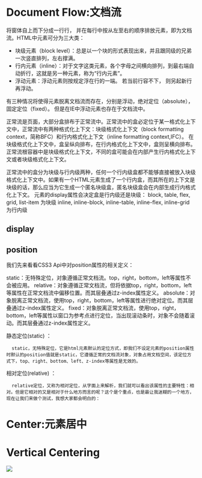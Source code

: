 # Document Flow:文档流

将窗体自上而下分成一行行， 并在每行中按从左至右的顺序排放元素，即为文档流。HTML中元素可分为三大类：

- 块级元素（block level）：总是以一个块的形式表现出来，并且跟同级的兄弟一次竖直排列，左右撑满。
- 行内元素（inline）：对于文字这类元素，各个字母之间横向排列，到最右端自动折行，这就是另一种元素，称为“行内元素”。
- 浮动元素：浮动元素则按规定浮在行的一端。 若当前行容不下， 则另起新行再浮动。

有三种情况将使得元素脱离文档流而存在，分别是浮动，绝对定位（absolute）， 固定定位（fixed）。 但是在IE中浮动元素也存在于文档流中。

正常流是页面，大部分盒排布于正常流中。正常流中的盒必定位于某一格式化上下文中，正常流中有两种格式化上下文：块级格式化上下文（block formatting context，简称BFC）和行内格式化上下文（inline formatting context,IFC）。
在块级格式化上下文中，盒呈纵向排布，在行内格式化上下文中，盒则呈横向排布。
正常流根容器中是块级格式化上下文，不同的盒可能会在内部产生行内格式化上下文或者块级格式化上下文。

正常流中的盒分为块级与行内级两种，任何一个行内级盒都不能够直接被放入块级格式化上下文中。如果有一个HTML元素生成了一个行内盒，而其所在的上下文是块级的话，那么应当为它生成一个匿名块级盒，匿名块级盒会在内部生成行内格式化上下文。
元素的display属性会决定盒是行内级还是块级：
block, table, flex, grid, list-item 为块级
inline, inline-block, inline-table, inline-flex, inline-grid 为行内级

## display

## position

我们先来看看CSS3 Api中对position属性的相关定义：

static：无特殊定位，对象遵循正常文档流。top，right，bottom，left等属性不会被应用。
 relative：对象遵循正常文档流，但将依据top，right，bottom，left等属性在正常文档流中偏移位置。而其层叠通过z-index属性定义。
 absolute：对象脱离正常文档流，使用top，right，bottom，left等属性进行绝对定位。而其层叠通过z-index属性定义。
 fixed：对象脱离正常文档流，使用top，right，bottom，left等属性以窗口为参考点进行定位，当出现滚动条时，对象不会随着滚动。而其层叠通过z-index属性定义。

静态定位(static) ：

      static，无特殊定位，它是html元素默认的定位方式，即我们不设定元素的position属性时默认的position值就是static，它遵循正常的文档流对象，对象占用文档空间，该定位方式下，top、right、bottom、left、z-index等属性是无效的。


相对定位(relative) ：

      relative定位，又称为相对定位，从字面上来解析，我们就可以看出该属性的主要特性：相对。但是它相对的又是相对于什么地方而言的呢？这个是个重点，也是最让我迷糊的一个地方，现在让我们来做个测试，我想大家都会明白的：



# Center:元素居中


# Vertical Centering
![](http://webdesignerwall.com/wp-content/uploads/2016/12/verticalcentering.jpg)


